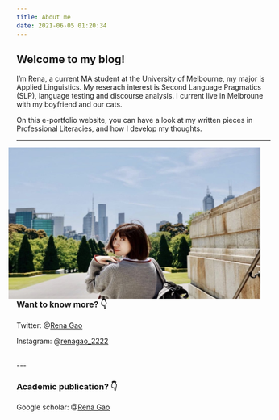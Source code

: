 ```yaml
---
title: About me
date: 2021-06-05 01:20:34
---
```



## Welcome to my blog!

I’m Rena, a current MA student at the University of Melbourne, my major is Applied Linguistics. My reserach interest is Second Language Pragmatics (SLP), language testing and discourse analysis. I current live in Melbroune with my boyfriend and our cats. 

On this e-portfolio website, you can have a look at my written pieces in Professional Literacies, and how I develop my thoughts.

---


<div align=center>
    <img src="/assets/images/aboutpicme.jpeg" align="right" width="500" height="300" style="padding: 0; margin-right:20px"><br />
</div>

### Want to know more? 👇  


Twitter: @[Rena Gao](https://twitter.com/weiweigao1997) 

Instagram: @[renagao_2222](https://www.instagram.com/renagao2222__/)


<br>
---

### Academic publication? 👇 

Google scholar: @[Rena Gao](https://scholar.google.com/citations?hl=zh-CN&user=tlrRR9cAAAAJ&view_op=list_works&gmla=AJsN-F7m_rftwvc7sZ-9qRK9xND_oTFwbVii7Kdt7VivGX4gz16cy7a-wSi8ZtBw7WhtjSjfWWwuTz5HsC230Oae0kRqBjQOewmZhFIu_3HeBjpTUOIJZh5JJJUnT1Kt4WXbiNMTkqSy)


